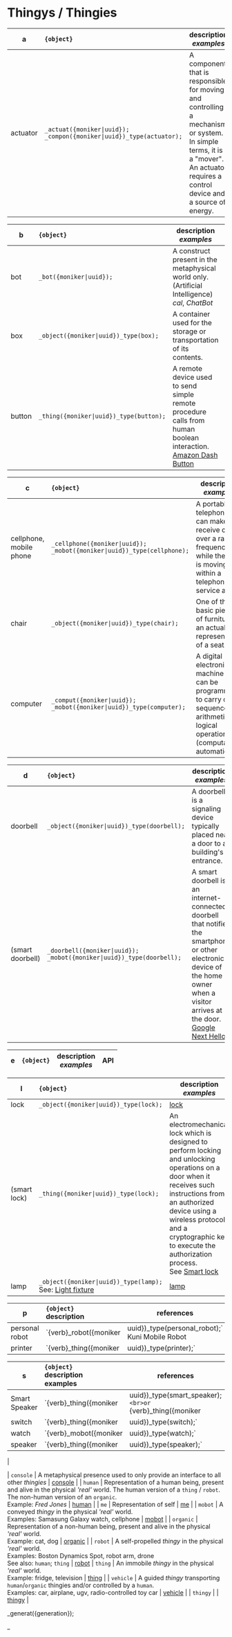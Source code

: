 # Thingys / Thingies

| a | `{object}` | description<br>_examples_ | API |
|--|:--|---|---|
| actuator | `_actuat({moniker\|uuid});`<br>`_compon({moniker\|uuid})_type(actuator);` | A component that is responsible for moving and controlling a mechanism or system. In simple terms, it is a "mover". An actuator requires a control device and a source of energy. | [actuator](/actuator.md) |


| b | `{object}` | description<br>_examples_ | API |
|--|:--|---|---|
| bot | `_bot({moniker\|uuid});` | A construct present in the metaphysical world only. (Artificial Intelligence)<br>*cal*, *ChatBot* | [bot](/bot.md) |
| box    | `_object({moniker\|uuid})_type(box);` | A  container used for the storage or transportation of its contents. |  [box](/box.md) |
| button | `_thing({moniker\|uuid})_type(button);` | A remote device used to send simple remote procedure calls from human boolean interaction.<br>[Amazon Dash Button](https://en.wikipedia.org/wiki/Amazon_Dash) | [button](/button.md) |


| c | `{object}` | description<br>_examples_ | API |
|--|:--|---|---|
| cellphone, mobile phone | `_cellphone({moniker\|uuid});`<br>`_mobot({moniker\|uuid})_type(cellphone);` | A portable telephone that can make and receive calls over a radio frequency link while the user is moving within a telephone service area. | [cellphone](/cellphone.md) | 
| chair | `_object({moniker\|uuid})_type(chair);` | One of the basic pieces of furniture, an actual representation of a seat. | [chair](/chair.md) |
| computer | `_comput({moniker\|uuid});`<br>`_mobot({moniker\|uuid})_type(computer);` | A digital electronic machine that can be programmed to carry out sequences of arithmetic or logical operations (computation) automatically. | [computer](/computer.md) |

| d | `{object}` | description<br>_examples_ | API |
|--|:--|---|---|
| doorbell | `_object({moniker\|uuid})_type(doorbell);`| A doorbell is a signaling device typically placed near a door to a building's entrance. | [doorbell](/doorbell.md) |
| (smart doorbell) | `_doorbell({moniker\|uuid});`<br>`_mobot({moniker\|uuid})_type(doorbell);` | A smart doorbell is an internet-connected doorbell that notifies the smartphone or other electronic device of the home owner when a visitor arrives at the door.<br>[Google Next Hello](https://en.wikipedia.org/wiki/Google_Nest#Nest_Hello) | [doorbell](/doorbell.md) |

| e | `{object}` | description<br>_examples_ | API |
|--|:--|---|---|


| l | `{object}` | description<br>_examples_ | API |
|--|:--|---|---|
| lock | `_object({moniker\|uuid})_type(lock);` | [lock](/lock.md) |
| (smart lock) | `_thing({moniker\|uuid})_type(lock);` | An electromechanical lock which is designed to perform locking and unlocking operations on a door when it receives such instructions from an authorized device using a wireless protocol and a cryptographic key to execute the authorization process.<br>See [Smart lock](https://en.wikipedia.org/wiki/Smart_lock) | [lock](/lock.md) |
| lamp | `_object({moniker\|uuid})_type(lamp);`<br>See: [Light fixture](https://en.wikipedia.org/wiki/Light_fixture) | [lamp](/lamp.md) |


| p | `{object}`<br>description | references |
|--|:--|---|
| personal robot | `{verb}_robot({moniker|uuid})_type(personal_robot);`<br>Kuni Mobile Robot | [personal_robot](/personal_robot.md) |
| printer | `{verb}_thing({moniker|uuid})_type(printer);`<br> | [printer](/printer.md) |




| s | `{object}`<br>description<br>examples | references |
|--|:--|---|
| Smart Speaker | `{verb}_thing({moniker|uuid})_type(smart_speaker);`<br>or `{verb}_thing({moniker|uuid})_type(voice_controller);`<br>Google Home Mini; Google Nest Mini; Amazon Echo | [smart_speaker](/smart_speaker.md) |
| switch | `{verb}_thing({moniker|uuid})_type(switch);` | |
| watch | `{verb}_mobot({moniker|uuid})_type(watch);` | |
| speaker | `{verb}_thing({moniker|uuid})_type(speaker);` | |

| 


| `console` | A metaphysical presence used to only provide an interface to all other *thingies* | [console](/console.md) |
| `human`   | Representation of a human being, present and alive in the physical *'real'* world. The human version of a `thing` / `robot`.  The non-human version of an `organic`.<br>Example: *Fred Jones* | [human](/human.md) |
| `me`      | Representation of self | [me](/me/md) |
| `mobot`   | A conveyed *thingy* in the physical *'real'* world.<br>Examples: Samasung Galaxy watch, cellphone | [mobot](/mobot.md) |
| `organic` | Representation of a non-human being, present and alive in the physical *'real'* world.<br>Example: cat, dog | [organic](/organic.md) |
| `robot`   | A self-propelled *thingy* in the physical *'real'* world.<br>Examples: Boston Dynamics Spot, robot arm, drone<br>See also: `human`; `thing` | [robot](/robot.md)
| `thing`   | An immobile *thingy* in the physical *'real'* world.<br>Example: fridge, television | [thing](/thing/md) |
| `vehicle` | A guided *thingy* transporting `human`/`organic` thingies and/or controlled by a `human`.<br>Examples: car, airplane, ugv, radio-controlled toy car | [vehicle](/vehicle.md) |
| `thingy` | | [thingy](/thingy.md) |


_generat({generation});



_